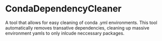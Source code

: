 # CondaDependencyCleaner
A tool that allows for easy cleaning of conda .yml environments. This tool automatically removes transative dependencies, cleaning up massive environment yamls to only inlcude neccessary packages.
